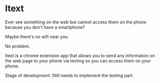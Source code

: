 Itext
=====

Ever see something on the web but cannot access them on the phone because you don't have a smartphone? 

Maybe there's no wifi near you. 

No problem. 

Itext is a chrome extension app that allows you to send any information on the web page to your phone via texting so you can access them on your phone. 

Stage of development: Still needs to implement the texting part. 

